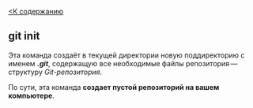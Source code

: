 [<К содержанию](./readme.md)

## git init

Эта команда создаёт в текущей директории новую поддиректорию с именем ***.git***, содержащую все необходимые файлы репозитория — структуру *Git-репозитория*.

По сути, эта команда **создает пустой репозиторий на вашем компьютере**.
